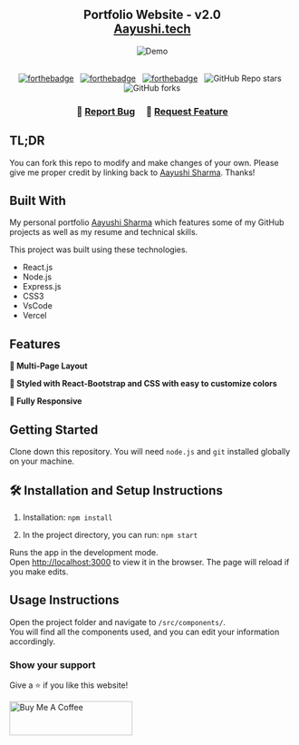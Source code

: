 <h2 align="center">
  Portfolio Website - v2.0<br/>
  <a href="https://portfolio-nine-chi-81.vercel.app/" target="_blank">Aayushi.tech</a>
</h2>
<div align="center">
  <img alt="Demo" src="./image/image.jpeg" />
</div>

<br/>

<center>

[![forthebadge](https://forthebadge.com/images/badges/built-with-love.svg)](https://forthebadge.com) &nbsp;
[![forthebadge](https://forthebadge.com/images/badges/made-with-javascript.svg)](https://forthebadge.com) &nbsp;
[![forthebadge](https://forthebadge.com/images/badges/open-source.svg)](https://forthebadge.com) &nbsp;
![GitHub Repo stars](https://img.shields.io/github/stars/alima-usmani/Portfolio?color=red&logo=github&style=for-the-badge) &nbsp;
![GitHub forks](https://img.shields.io/github/forks/alima-usmani/Portfolio?color=red&logo=github&style=for-the-badge)

</center>

<h3 align="center">
    🔹
    <a href="https://github.com/aayushisharma26/My-Portfolio/issues">Report Bug</a> &nbsp; &nbsp;
    🔹
    <a href="https://github.com/aayushisharma26/My-Portfolio/issues">Request Feature</a>
</h3>

## TL;DR

You can fork this repo to modify and make changes of your own. Please give me proper credit by linking back to [Aayushi Sharma](https://github.com/aayushisharma26/My-Portfolio). Thanks!

## Built With

My personal portfolio <a href="https://my-portfolio-iota-eight-80.vercel.app/" target="_blank">Aayushi Sharma</a> which features some of my GitHub projects as well as my resume and technical skills.<br/>

This project was built using these technologies.

- React.js
- Node.js
- Express.js
- CSS3
- VsCode
- Vercel

## Features

**📖 Multi-Page Layout**

**🎨 Styled with React-Bootstrap and CSS with easy to customize colors**

**📱 Fully Responsive**

## Getting Started

Clone down this repository. You will need `node.js` and `git` installed globally on your machine.

## 🛠 Installation and Setup Instructions

1. Installation: `npm install`

2. In the project directory, you can run: `npm start`

Runs the app in the development mode.\
Open [http://localhost:3000](http://localhost:3000) to view it in the browser.
The page will reload if you make edits.

## Usage Instructions

Open the project folder and navigate to `/src/components/`. <br/>
You will find all the components used, and you can edit your information accordingly.

### Show your support

Give a ⭐ if you like this website!

<a href="https://www.buymeacoffee.com/aayushisharma" target="_blank"><img src="https://cdn.buymeacoffee.com/buttons/v2/default-violet.png" alt="Buy Me A Coffee" height= "60px" width= "217px" ></a>

